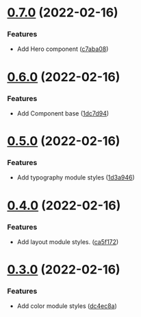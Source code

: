 # [0.7.0](https://github.com/jacecotton/tcds/compare/v0.6.0...v0.7.0) (2022-02-16)


### Features

* Add Hero component ([c7aba08](https://github.com/jacecotton/tcds/commit/c7aba08763be788c21e9868bb2745842ad83526b))



# [0.6.0](https://github.com/jacecotton/tcds/compare/v0.5.0...v0.6.0) (2022-02-16)


### Features

* Add Component base ([1dc7d94](https://github.com/jacecotton/tcds/commit/1dc7d94ee362365dc745c9abacd54e403c152680))



# [0.5.0](https://github.com/jacecotton/tcds/compare/v0.4.0...v0.5.0) (2022-02-16)


### Features

* Add typography module styles ([1d3a946](https://github.com/jacecotton/tcds/commit/1d3a946a623c8f96d08823e6d3ec43c8a5a3608a))



# [0.4.0](https://github.com/jacecotton/tcds/compare/v0.3.0...v0.4.0) (2022-02-16)


### Features

* Add layout module styles. ([ca5f172](https://github.com/jacecotton/tcds/commit/ca5f172a5aa3e9fba98a148ac6d893920c5668cd))



# [0.3.0](https://github.com/jacecotton/tcds/compare/v0.2.0...v0.3.0) (2022-02-16)


### Features

* Add color module styles ([dc4ec8a](https://github.com/jacecotton/tcds/commit/dc4ec8a1392511350bcca3908ca3f88a186c24ce))



